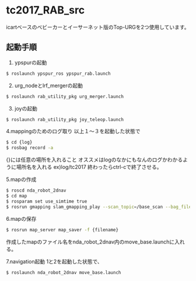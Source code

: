 # tc2017_RAB_src
icartベースのベビーカーとイーサーネット版のTop-URGを2つ使用しています。

## 起動手順
1. ypspurの起動
```bash
$ roslaunch ypspur_ros ypspur_rab.launch
```

2. urg_nodeとlrf_mergerの起動
```bash
$ roslaunch rab_utility_pkg urg_merger.launch
```

3. joyの起動
```bash
$ roslaunch rab_utility_pkg joy_teleop.launch
```
4.mappingのためのログ取り
以上１〜３を起動した状態で
```bash
$ cd {log}
$ rosbag record -a
```
{}には任意の場所を入れること
オススメはlogのなかにもなんのログかわかるように場所名を入れる ex)log/tc2017
終わったらctrl-cで終了させる。

5.mapの作成
```bash
$ roscd nda_robot_2dnav
$ cd map
$ rosparam set use_simtime true
$ rosrun gmapping slam_gmapping_play --scan_topic=/base_scan --bag_filename=hogenboku(ログを作成したいbagファイル)
```

6.mapの保存
```bash
$ rosrun map_server map_saver -f {filename}
```
作成したmapのファイル名をnda_robot_2dnav内のmove_base.launchに入れる。

7.navigation起動
1と2を起動した状態で、
```bash
$ roslaunch nda_robot_2dnav move_base.launch
```